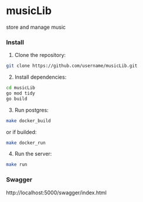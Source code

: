 # musicLib
store and manage music


### Install
1. Clone the repository:
```bash
git clone https://github.com/username/musicLib.git
```

2. Install dependencies:
```bash
cd musicLib
go mod tidy
go build
```

3. Run postgres:
```bash
make docker_build
```
or if builded:
```bash
make docker_run
```

4. Run the server:
```bash
make run
``` 

### Swagger
http://localhost:5000/swagger/index.html